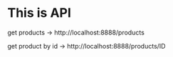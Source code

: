 # This is API

get products ->
http://localhost:8888/products

get product by id ->
http://localhost:8888/products/ID
